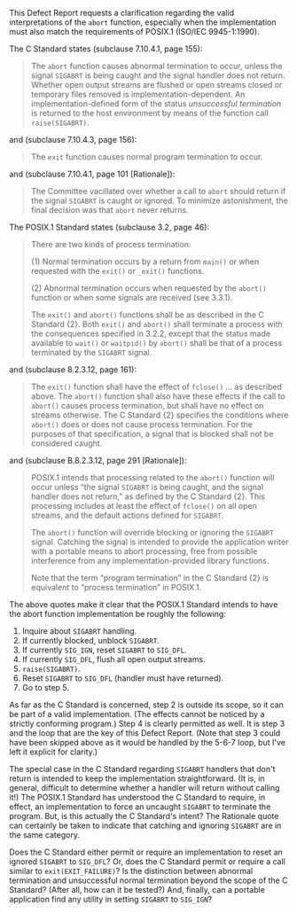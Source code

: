 This Defect Report requests a clarification regarding the valid interpretations
of the `abort` function, especially when the implementation must also match the
requirements of POSIX.1 (ISO/IEC 9945-1:1990).

The C Standard states (subclause 7.10.4.1, page 155):

> The `abort` function causes abnormal termination to occur, unless the signal
> `SIGABRT` is being caught and the signal handler does not return. Whether open
> output streams are flushed or open streams closed or temporary files removed is
> implementation-dependent. An implementation-defined form of the status
> *unsuccessful termination* is returned to the host environment by means of the
> function call `raise(SIGABRT)`.

and (subclause 7.10.4.3, page 156):

> The `exit` function causes normal program termination to occur.

and (subclause 7.10.4.1, page 101 \[Rationale]):

> The Committee vacillated over whether a call to `abort` should return if the
> signal `SIGABRT` is caught or ignored. To minimize astonishment, the final
> decision was that `abort` never returns.

The POSIX.1 Standard states (subclause 3.2, page 46):

> There are two kinds of process termination:
> 
> (1) Normal termination occurs by a return from `main()` or when requested with
> the `exit()` or `_exit()` functions.
> 
> (2) Abnormal termination occurs when requested by the `abort()` function or when
> some signals are received (see 3.3.1).
> 
> The `exit()` and `abort()` functions shall be as described in the C Standard
> {2}. Both `exit()` and `abort()` shall terminate a process with the consequences
> specified in 3.2.2, except that the status made available to `wait()` or
> `waitpid()` by `abort()` shall be that of a process terminated by the `SIGABRT`
> signal.

and (subclause 8.2.3.12, page 161):

> The `exit()` function shall have the effect of `fclose()` ... as described
> above. The `abort()` function shall also have these effects if the call to
> `abort()` causes process termination, but shall have no effect on streams
> otherwise. The C Standard {2} specifies the conditions where `abort()` does or
> does not cause process termination. For the purposes of that specification, a
> signal that is blocked shall not be considered caught.

and (subclause B.8.2.3.12, page 291 \[Rationale]):

> POSIX.1 intends that processing related to the `abort()` function will occur
> unless “the signal `SIGABRT` is being caught, and the signal handler does not
> return,” as defined by the C Standard {2}. This processing includes at least the
> effect of `fclose()` on all open streams, and the default actions defined for
> `SIGABRT`.
> 
> The `abort()` function will override blocking or ignoring the `SIGABRT` signal.
> Catching the signal is intended to provide the application writer with a
> portable means to abort processing, free from possible interference from any
> implementation-provided library functions.
> 
> Note that the term “program termination” in the C Standard {2} is equivalent to
> “process termination” in POSIX.1.

The above quotes make it clear that the POSIX.1 Standard intends to have the
abort function implementation be roughly the following:

1. Inquire about `SIGABRT` handling.
2. If currently blocked, unblock `SIGABRT`.
3. If currently `SIG_IGN`, reset `SIGABRT` to `SIG_DFL`.
4. If currently `SIG_DFL`, flush all open output streams.
5. `raise(SIGABRT)`.
6. Reset `SIGABRT` to `SIG_DFL` (handler must have returned).
7. Go to step 5\.

As far as the C Standard is concerned, step 2 is outside its scope, so it can be
part of a valid implementation. (The effects cannot be noticed by a strictly
conforming program.) Step 4 is clearly permitted as well. It is step 3 and the
loop that are the key of this Defect Report. (Note that step 3 could have been
skipped above as it would be handled by the 5-6-7 loop, but I've left it
explicit for clarity.)

The special case in the C Standard regarding `SIGABRT` handlers that don't
return is intended to keep the implementation straightforward. (It is, in
general, difficult to determine whether a handler will return without calling
it!) The POSIX.1 Standard has understood the C Standard to require, in effect,
an implementation to force an uncaught `SIGABRT` to terminate the program. But,
is this actually the C Standard's intent? The Rationale quote can certainly be
taken to indicate that catching and ignoring `SIGABRT` are in the same category.

Does the C Standard either permit or require an implementation to reset an
ignored `SIGABRT` to `SIG_DFL`? Or, does the C Standard permit or require a call
similar to `exit(EXIT_FAILURE)`? Is the distinction between abnormal termination
and unsuccessful normal termination beyond the scope of the C Standard? (After
all, how can it be tested?) And, finally, can a portable application find any
utility in setting `SIGABRT` to `SIG_IGN`?
